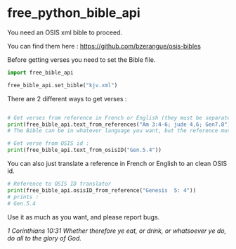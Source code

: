 # free_python_bible_api

You need an OSIS xml bible to proceed.

You can find them here : https://github.com/bzerangue/osis-bibles

Before getting verses you need to set the Bible file.

```python
import free_bible_api

free_bible_api.set_bible("kjv.xml")
```

There are 2 different ways to get verses :

```python

# Get verses from reference in French or English (they must be separated by semi-colons)
print(free_bible_api.text_from_references("Am 3:4-6; jude 4,6; Gen7.8"))
# The Bible can be in whatever language you want, but the reference must be in French or English.

# Get verse from OSIS id :
print(free_bible_api.text_from_osisID("Gen.5.4"))
```
You can also just translate a reference in French or English to an clean OSIS id.

```python
# Reference to OSIS ID translator
print(free_bible_api.osisID_from_reference("Genesis  5: 4"))
# prints : 
# Gen.5.4
```

Use it as much as you want, and please report bugs.

_1 Corinthians 10:31 Whether therefore ye eat, or drink, or whatsoever ye do, do all to the glory of God._
